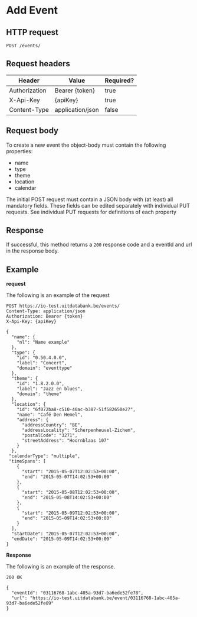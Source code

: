 ---
---

# Add Event

## HTTP request

```
POST /events/
```

## Request headers

| Header        | Value            | Required? |
| ------------- | ---------------- | --------- |
| Authorization | Bearer {token}   | true      |
| X-Api-Key     | {apiKey}         | true      |
| Content-Type  | application/json | false     |


## Request body

To create a new event the object-body must contain the following properties:
- name
- type
- theme
- location
- calendar

The initial POST request must contain a JSON body with (at least) all mandatory fields. These fields can be edited separately with individual PUT requests.
See individual PUT requests for definitions of each property

## Response

If successful, this method returns a `200` response code and a eventId and url in the response body.

## Example

**request**

The following is an example of the request

```
POST https://io-test.uitdatabank.be/events/
Content-Type: application/json
Authorization: Bearer {token}
X-Api-Key: {apiKey}

{
  "name": {
    "nl": "Name example"
  },
  "type": {
    "id": "0.50.4.0.0",
    "label": "Concert",
    "domain": "eventtype"
  },
  "theme": {
    "id": "1.8.2.0.0",
    "label": "Jazz en blues",
    "domain": "theme"
  },
  "location": {
    "id": "6f072ba8-c510-40ac-b387-51f582650e27",
    "name": "Café Den Hemel",
    "address": {
      "addressCountry": "BE",
      "addressLocality": "Scherpenheuvel-Zichem",
      "postalCode": "3271",
      "streetAddress": "Hoornblaas 107"
    }
  },
 "calendarType": "multiple",
 "timeSpans": [
    {
      "start": "2015-05-07T12:02:53+00:00",
      "end": "2015-05-07T14:02:53+00:00"
    },
    {
      "start": "2015-05-08T12:02:53+00:00",
      "end": "2015-05-08T14:02:53+00:00"
    },
    {
      "start": "2015-05-09T12:02:53+00:00",
      "end": "2015-05-09T14:02:53+00:00"
    }
  ],
  "startDate": "2015-05-07T12:02:53+00:00",
  "endDate": "2015-05-09T14:02:53+00:00"
}
```

**Response**

The following is an example of the response.

```
200 OK

{
  "eventId": "03116768-1abc-405a-93d7-ba6ede52fe78",
  "url": "https://io-test.uitdatabank.be/event/03116768-1abc-405a-93d7-ba6ede52fe09"
}
```
